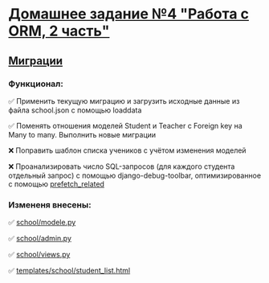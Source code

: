 # [Домашнее задание №4 "Работа с ORM, 2 часть"](https://github.com/netology-code/dj-homeworks/tree/video/2.2-databases-2)

## [Миграции](https://github.com/netology-code/dj-homeworks/tree/video/2.2-databases-2/orm_migrations)

### Функционал:
✅ Применить текущую миграцию и загрузить исходные данные из файла school.json с помощью loaddata
 
✅ Поменять отношения моделей Student и Teacher с Foreign key на Many to many. Выполнить новые миграции

❌ Поправить шаблон списка учеников с учётом изменения моделей

❌ Проанализировать число SQL-запросов (для каждого студента отдельный запрос) с помощью django-debug-toolbar, оптимизированное с помощью [prefetch_related](https://docs.djangoproject.com/en/3.2/ref/models/querysets/#prefetch-related)

### Измененя внесены:
✅ [school/modele.py](https://github.com/Nikolay08041979/django_project-4/blob/master/orm_migrations/school/models.py)

✅ [school/admin.py](https://github.com/Nikolay08041979/django_project-4/blob/master/orm_migrations/school/admin.py)

✅ [school/views.py](https://github.com/Nikolay08041979/django_project-4/blob/master/orm_migrations/school/views.py)

✅ [templates/school/student_list.html](https://github.com/Nikolay08041979/django_project-4/blob/master/orm_migrations/templates/school/students_list.html)
